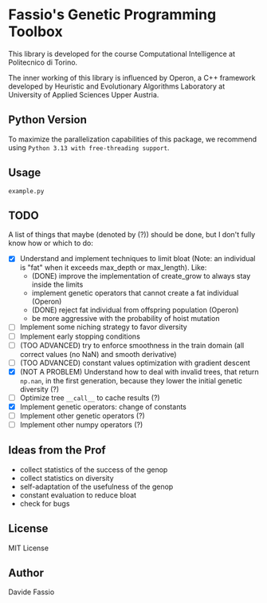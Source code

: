 # Fassio's Genetic Programming Toolbox

This library is developed for the course Computational Intelligence at Politecnico di Torino.

The inner working of this library is influenced by Operon, a C++ framework developed by Heuristic and Evolutionary Algorithms Laboratory at University of Applied Sciences Upper Austria.

## Python Version

To maximize the parallelization capabilities of this package, we recommend using `Python 3.13 with free-threading support`.

## Usage

```example.py```

## TODO

A list of things that maybe (denoted by (?)) should be done, but I don't fully know how or which to do:

- [X] Understand and implement techniques to limit bloat (Note: an individual is "fat" when it exceeds max_depth or max_length). Like:
  - (DONE) improve the implementation of create_grow to always stay inside the limits
  - implement genetic operators that cannot create a fat individual (Operon)
  - (DONE) reject fat individual from offspring population (Operon)
  - be more aggressive with the probability of hoist mutation
- [ ] Implement some niching strategy to favor diversity
- [ ] Implement early stopping conditions
- [ ] (TOO ADVANCED) try to enforce smoothness in the train domain (all correct values (no NaN) and smooth derivative)
- [ ] (TOO ADVANCED) constant values optimization with gradient descent
- [X] (NOT A PROBLEM) Understand how to deal with invalid trees, that return ```np.nan```, in the first generation, because they lower the initial genetic diversity (?)
- [ ] Optimize tree ```__call__``` to cache results (?)
- [X] Implement genetic operators: change of constants
- [ ] Implement other genetic operators (?)
- [ ] Implement other numpy operators (?)

## Ideas from the Prof

- collect statistics of the success of the genop
- collect statistics on diversity
- self-adaptation of the usefulness of the genop
- constant evaluation to reduce bloat
- check for bugs

## License

MIT License

## Author

Davide Fassio
